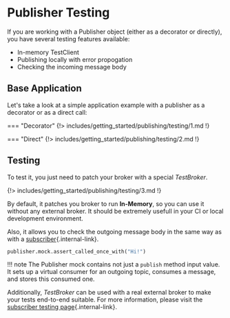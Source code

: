 # Publisher Testing

If you are working with a Publisher object (either as a decorator or directly), you have several testing features available:

* In-memory TestClient
* Publishing locally with error propogation
* Checking the incoming message body

## Base Application

Let's take a look at a simple application example with a publisher as a decorator or as a direct call:

=== "Decorator"
    {!> includes/getting_started/publishing/testing/1.md !}

=== "Direct"
    {!> includes/getting_started/publishing/testing/2.md !}

## Testing

To test it, you just need to patch your broker with a special *TestBroker*.

{!> includes/getting_started/publishing/testing/3.md !}

By default, it patches you broker to run **In-Memory**, so you can use it without any external broker. It should be extremely usefull in your CI or local development environment.

Also, it allows you to check the outgoing message body in the same way as with a [subscriber](../subscription/test.md#validates-input){.internal-link}.

```python
publisher.mock.assert_called_once_with("Hi!")
```

!!! note
    The Publisher mock contains not just a `publish` method input value. It sets up a virtual consumer for an outgoing topic, consumes a message, and stores this consumed one.

Additionally, *TestBroker* can be used with a real external broker to make your tests end-to-end suitable. For more information, please visit the [subscriber testing page](../subscription/test.md#real-broker-testing){.internal-link}.
